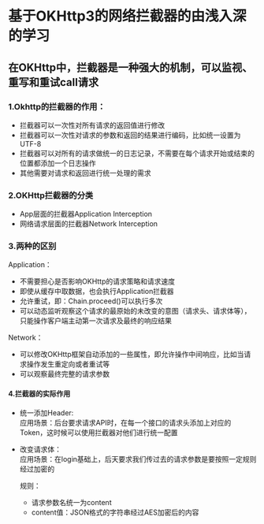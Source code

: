 # 基于OKHttp3的网络拦截器的由浅入深的学习 

## 在OKHttp中，拦截器是一种强大的机制，可以监视、重写和重试call请求

### 1.Okhttp的拦截器的作用：

* 拦截器可以一次性对所有请求的返回值进行修改
* 拦截器可以一次性对请求的参数和返回的结果进行编码，比如统一设置为UTF-8
* 拦截器可以对所有的请求做统一的日志记录，不需要在每个请求开始或结束的位置都添加一个日志操作
* 其他需要对请求和返回进行统一处理的需求

### 2.OKHttp拦截器的分类

* App层面的拦截器Application Interception
* 网络请求层面的拦截器Network Interception

### 3.两种的区别

Application：
  
* 不需要担心是否影响OKHttp的请求策略和请求速度
* 即使从缓存中取数据，也会执行Application拦截器
* 允许重试，即：Chain.proceed()可以执行多次
* 可以动态监听观察这个请求的最原始的未改变的意图（请求头、请求体等），只能操作客户端主动第一次请求及最终的响应结果

Network： 

* 可以修改OKHttp框架自动添加的一些属性，即允许操作中间响应，比如当请求操作发生重定向或者重试等
* 可以观察最终完整的请求参数 

#### 4.拦截器的实际作用

* 统一添加Header:  
	应用场景：后台要求请求API时，在每一个接口的请求头添加上对应的Token，这时候可以使用拦截器对他们进行统一配置

* 改变请求体：  
	应用场景：在login基础上，后天要求我们传过去的请求参数是要按照一定规则经过加密的
	
	规则：
	* 请求参数名统一为content
	* content值：JSON格式的字符串经过AES加密后的内容

